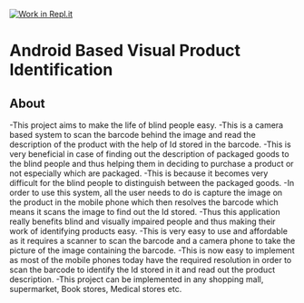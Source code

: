 [![Work in Repl.it](https://classroom.github.com/assets/work-in-replit-14baed9a392b3a25080506f3b7b6d57f295ec2978f6f33ec97e36a161684cbe9.svg)](https://classroom.github.com/online_ide?assignment_repo_id=288835&assignment_repo_type=GroupAssignmentRepo)
# Android Based Visual Product Identification 

## About
-This project aims to make the life of blind people easy. 
-This is a camera based system to scan the barcode behind the image and read the description of the product with the help of Id stored in the barcode. 
-This is very beneficial in case of finding out the description of packaged goods to the blind people and thus helping them in deciding to purchase a product or not especially which are packaged. 
-This is because it becomes very difficult for the blind people to distinguish between the packaged goods. 
-In order to use this system, all the user needs to do is capture the image on the product in the mobile phone which then resolves the barcode which means it scans the image to find out the Id stored. 
-Thus this application really benefits blind and visually impaired people and thus making their work of identifying products easy. 
-This is very easy to use and affordable as it requires a scanner to scan the barcode and a camera phone to take the picture of the image containing the barcode. 
-This is now easy to implement as most of the mobile phones today have the required resolution in order to scan the barcode to identify the Id stored in it and read out the product description. 
-This project can be implemented in any shopping mall, supermarket, Book stores, Medical stores etc.
